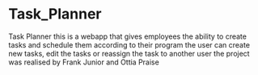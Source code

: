 # Task_Planner
Task Planner
this is a webapp that gives employees the ability to create tasks and schedule them according to their program
the user can create new tasks, edit the tasks or reassign the task to another user
the project was realised by Frank Junior and Ottia Praise
